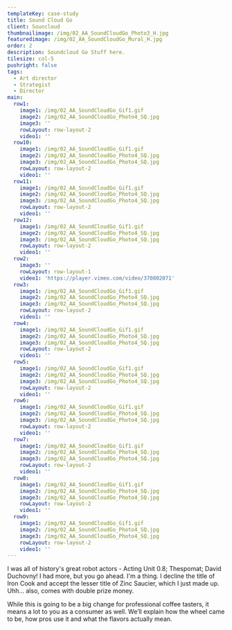```yaml
---
templateKey: case-study
title: Sound Cloud Go
client: Souncloud
thumbnailimage: /img/02_AA_SoundCloudGo_Photo3_H.jpg
featuredimage: /img/02_AA_SoundCloudGo_Mural_H.jpg
order: 2
description: Soundcloud Go Stuff here.
tilesize: col-5
pushright: false
tags:
  - Art director
  - Strategist
  - Director
main:
  row1:
    image1: /img/02_AA_SoundCloudGo_Gif1.gif
    image2: /img/02_AA_SoundCloudGo_Photo4_SQ.jpg
    image3: ''
    rowLayout: row-layout-2
    video1: ''
  row10:
    image1: /img/02_AA_SoundCloudGo_Gif1.gif
    image2: /img/02_AA_SoundCloudGo_Photo4_SQ.jpg
    image3: /img/02_AA_SoundCloudGo_Photo4_SQ.jpg
    rowLayout: row-layout-2
    video1: ''
  row11:
    image1: /img/02_AA_SoundCloudGo_Gif1.gif
    image2: /img/02_AA_SoundCloudGo_Photo4_SQ.jpg
    image3: /img/02_AA_SoundCloudGo_Photo4_SQ.jpg
    rowLayout: row-layout-2
    video1: ''
  row12:
    image1: /img/02_AA_SoundCloudGo_Gif1.gif
    image2: /img/02_AA_SoundCloudGo_Photo4_SQ.jpg
    image3: /img/02_AA_SoundCloudGo_Photo4_SQ.jpg
    rowLayout: row-layout-2
    video1: ''
  row2:
    image3: ''
    rowLayout: row-layout-1
    video1: 'https://player.vimeo.com/video/370802071'
  row3:
    image1: /img/02_AA_SoundCloudGo_Gif1.gif
    image2: /img/02_AA_SoundCloudGo_Photo4_SQ.jpg
    image3: /img/02_AA_SoundCloudGo_Photo4_SQ.jpg
    rowLayout: row-layout-2
    video1: ''
  row4:
    image1: /img/02_AA_SoundCloudGo_Gif1.gif
    image2: /img/02_AA_SoundCloudGo_Photo4_SQ.jpg
    image3: /img/02_AA_SoundCloudGo_Photo4_SQ.jpg
    rowLayout: row-layout-2
    video1: ''
  row5:
    image1: /img/02_AA_SoundCloudGo_Gif1.gif
    image2: /img/02_AA_SoundCloudGo_Photo4_SQ.jpg
    image3: /img/02_AA_SoundCloudGo_Photo4_SQ.jpg
    rowLayout: row-layout-2
    video1: ''
  row6:
    image1: /img/02_AA_SoundCloudGo_Gif1.gif
    image2: /img/02_AA_SoundCloudGo_Photo4_SQ.jpg
    image3: /img/02_AA_SoundCloudGo_Photo4_SQ.jpg
    rowLayout: row-layout-2
    video1: ''
  row7:
    image1: /img/02_AA_SoundCloudGo_Gif1.gif
    image2: /img/02_AA_SoundCloudGo_Photo4_SQ.jpg
    image3: /img/02_AA_SoundCloudGo_Photo4_SQ.jpg
    rowLayout: row-layout-2
    video1: ''
  row8:
    image1: /img/02_AA_SoundCloudGo_Gif1.gif
    image2: /img/02_AA_SoundCloudGo_Photo4_SQ.jpg
    image3: /img/02_AA_SoundCloudGo_Photo4_SQ.jpg
    rowLayout: row-layout-2
    video1: ''
  row9:
    image1: /img/02_AA_SoundCloudGo_Gif1.gif
    image2: /img/02_AA_SoundCloudGo_Photo4_SQ.jpg
    image3: /img/02_AA_SoundCloudGo_Photo4_SQ.jpg
    rowLayout: row-layout-2
    video1: ''
---
```


I was all of history's great robot actors - Acting Unit 0.8; Thespomat; David Duchovny! I had more, but you go ahead. I'm a thing. I decline the title of Iron Cook and accept the lesser title of Zinc Saucier, which I just made up. Uhh… also, comes with double prize money.

While this is going to be a big change for professional coffee tasters, it means a lot to you as a consumer as well. We’ll explain how the wheel came to be, how pros use it and what the flavors actually mean.
